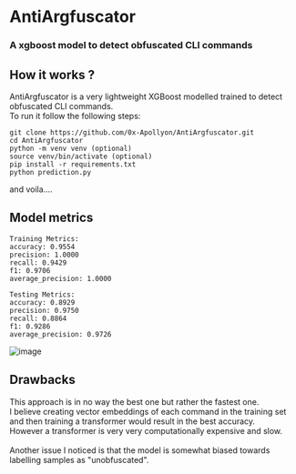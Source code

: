 # AntiArgfuscator
### A xgboost model to detect obfuscated CLI commands


## How it works ?
AntiArgfuscator is a very lightweight XGBoost modelled trained to detect obfuscated CLI commands. <br>
To run it follow the following steps:

```
git clone https://github.com/0x-Apollyon/AntiArgfuscator.git
cd AntiArgfuscator
python -m venv venv (optional)
source venv/bin/activate (optional)
pip install -r requirements.txt
python prediction.py
```

and voila....

## Model metrics

```
Training Metrics:
accuracy: 0.9554
precision: 1.0000
recall: 0.9429
f1: 0.9706
average_precision: 1.0000

Testing Metrics:
accuracy: 0.8929
precision: 0.9750
recall: 0.8864
f1: 0.9286
average_precision: 0.9726
```

![image](https://github.com/user-attachments/assets/fdd2c8f0-c0b5-4af9-bae4-d9fc72e7a71e)


## Drawbacks

This approach is in no way the best one but rather the fastest one. <br>
I believe creating vector embeddings of each command in the training set and then training a transformer would result in the best accuracy. <br>
However a transformer is very very computationally expensive and slow. <br>
<br>
Another issue I noticed is that the model is somewhat biased towards labelling samples as "unobfuscated". 
